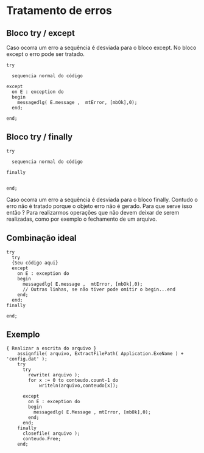 # Tratamento de erros 

## Bloco try / except

Caso ocorra um erro a sequência é desviada para o bloco except. No bloco except o erro pode ser tratado.
````
try

  sequencia normal do código

except 
  on E : exception do
  begin
    messagedlg( E.message ,  mtError, [mbOk],0);
  end;

end;
````

## Bloco try / finally


````
try

  sequencia normal do código

finally 
   
  
end;
````
Caso ocorra um erro a sequência é desviada para o bloco finally. Contudo o erro não é tratado porque o objeto erro não é gerado.
Para que serve isso então ?
Para realizarmos operações que não devem deixar de serem realizadas, como por exemplo o fechamento de um arquivo.

## Combinação ideal

````
try
  try
  {Seu código aqui}
  except 
    on E : exception do
    begin
      messagedlg( E.message ,  mtError, [mbOk],0);
      // Outras linhas, se não tiver pode omitir o begin...end
    end;
  end;  
finally
  
end;
````

## Exemplo

````
{ Realizar a escrita do arquivo }
    assignfile( arquivo, ExtractFilePath( Application.ExeName ) + 'config.dat' );
    try
      try
        rewrite( arquivo );
        for x := 0 to conteudo.count-1 do
            writeln(arquivo,conteudo[x]);

      except
        on E : exception do
        begin
          messagedlg( E.Message , mtError, [mbOk],0);
        end;
      end;
    finally
      closefile( arquivo );
      conteudo.Free;
    end;
````    
